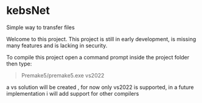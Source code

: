# kebsNet
Simple way to transfer files

Welcome to this project.
This project is still in early development, is missing many features and is lacking in security.

To compile this project open a command prompt inside the project folder then type:
>Premake5/premake5.exe vs2022

a vs solution will be created , for now only vs2022 is supported, 
in a future implementation i will add support for other compilers

